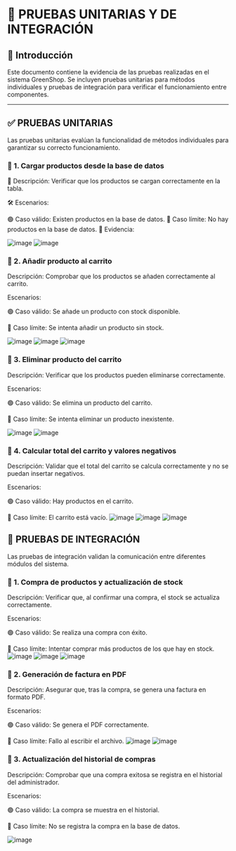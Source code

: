 # 📌 PRUEBAS UNITARIAS Y DE INTEGRACIÓN

## 📝 Introducción
Este documento contiene la evidencia de las pruebas realizadas en el sistema GreenShop. Se incluyen pruebas unitarias para métodos individuales y pruebas de integración para verificar el funcionamiento entre componentes. 

---

## ✅ PRUEBAS UNITARIAS

Las pruebas unitarias evalúan la funcionalidad de métodos individuales para garantizar su correcto funcionamiento.

###  🔹 1. Cargar productos desde la base de datos

📌 Descripción: Verificar que los productos se cargan correctamente en la tabla.

🛠 Escenarios:

🟢 Caso válido: Existen productos en la base de datos.
🔴 Caso límite: No hay productos en la base de datos.
📸 Evidencia:

![image](https://github.com/user-attachments/assets/28173dc6-1425-493c-813b-6fb623b0de9e)
![image](https://github.com/user-attachments/assets/8bab5ac9-4ec5-40b7-93d3-a99f4bf14a95)

  
### 🔹 2. Añadir producto al carrito

Descripción: Comprobar que los productos se añaden correctamente al carrito.

Escenarios:

🟢 Caso válido: Se añade un producto con stock disponible.

🔴 Caso límite: Se intenta añadir un producto sin stock.

![image](https://github.com/user-attachments/assets/bc3e2d5c-7139-4888-afa5-2c2cf57bca06)
![image](https://github.com/user-attachments/assets/7c95eb33-bd0a-4c05-82de-71e761c756fb)
![image](https://github.com/user-attachments/assets/f87d78a6-b461-4912-bff1-e0cf244cb7e5)


### 🔹 3. Eliminar producto del carrito

Descripción: Verificar que los productos pueden eliminarse correctamente.

Escenarios:

🟢 Caso válido: Se elimina un producto del carrito.

🔴 Caso límite: Se intenta eliminar un producto inexistente.

![image](https://github.com/user-attachments/assets/cae987d7-324e-4042-9c9c-6f3299dbbcf8)
![image](https://github.com/user-attachments/assets/90b8239f-435b-472a-bb52-ac508b9d49ee)


### 🔹 4. Calcular total del carrito y valores negativos

Descripción: Validar que el total del carrito se calcula correctamente y no se puedan insertar negativos.

Escenarios:

🟢 Caso válido: Hay productos en el carrito.

🔴 Caso límite: El carrito está vacío.
![image](https://github.com/user-attachments/assets/66c44295-f946-4366-b0c5-962d0f001a65)
![image](https://github.com/user-attachments/assets/7d09f538-6d13-4d95-bcc4-3f13a8f0f48a)
![image](https://github.com/user-attachments/assets/6e4d71c4-0fb8-45ed-a97a-e7cb9557e0b3)

## 🔗 PRUEBAS DE INTEGRACIÓN

Las pruebas de integración validan la comunicación entre diferentes módulos del sistema.

### 🔹 1. Compra de productos y actualización de stock

Descripción: Verificar que, al confirmar una compra, el stock se actualiza correctamente.

Escenarios:

🟢 Caso válido: Se realiza una compra con éxito.

🔴 Caso límite: Intentar comprar más productos de los que hay en stock.
![image](https://github.com/user-attachments/assets/56d393f5-5465-400e-9cf7-228b08b5967d)
![image](https://github.com/user-attachments/assets/015de98b-2563-471c-8b62-be092a576c68)
![image](https://github.com/user-attachments/assets/7767d89f-f777-4bfa-aeb9-0d53459fe2b0)


### 🔹 2. Generación de factura en PDF

Descripción: Asegurar que, tras la compra, se genera una factura en formato PDF.

Escenarios:

🟢 Caso válido: Se genera el PDF correctamente.

🔴 Caso límite: Fallo al escribir el archivo.
![image](https://github.com/user-attachments/assets/015de98b-2563-471c-8b62-be092a576c68)
![image](https://github.com/user-attachments/assets/6a06d5d2-96ff-49ab-a45f-ae35110586dd)

### 🔹 3. Actualización del historial de compras

Descripción: Comprobar que una compra exitosa se registra en el historial del administrador.

Escenarios:

🟢 Caso válido: La compra se muestra en el historial.

🔴 Caso límite: No se registra la compra en la base de datos.

![image](https://github.com/user-attachments/assets/3dd7f37b-acc8-442a-bc69-f951b850e599)

